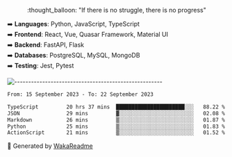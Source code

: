 <p align="center"> 
  :thought_balloon: "If there is no struggle, there is no progress"
</p>

<p align="left">
  ➡️ <strong>Languages</strong>: Python, JavaScript, TypeScript<br>
  ➡️ <strong>Frontend</strong>: React, Vue, Quasar Framework, Material UI<br>
  ➡️ <strong>Backend</strong>: FastAPI, Flask<br>
  ➡️ <strong>Databases</strong>: PostgreSQL, MySQL, MongoDB<br>
  ➡️ <strong>Testing</strong>: Jest, Pytest<br>
</p>

![-----------------------------------------------------](https://raw.githubusercontent.com/andreasbm/readme/master/assets/lines/vintage.png)

<!--START_SECTION:waka-->

```txt
From: 15 September 2023 - To: 22 September 2023

TypeScript         20 hrs 37 mins  ██████████████████████░░░   88.22 %
JSON               29 mins         ▓░░░░░░░░░░░░░░░░░░░░░░░░   02.08 %
Markdown           26 mins         ▒░░░░░░░░░░░░░░░░░░░░░░░░   01.87 %
Python             25 mins         ▒░░░░░░░░░░░░░░░░░░░░░░░░   01.83 %
ActionScript       21 mins         ▒░░░░░░░░░░░░░░░░░░░░░░░░   01.52 %
```

<!--END_SECTION:waka-->


🚀 Generated by [WakaReadme](https://github.com/athul/waka-readme)
